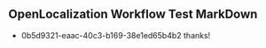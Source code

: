 ## OpenLocalization Workflow Test MarkDown

* 0b5d9321-eaac-40c3-b169-38e1ed65b4b2 
thanks!



<!--HONumber=Jan16_HO3-->
